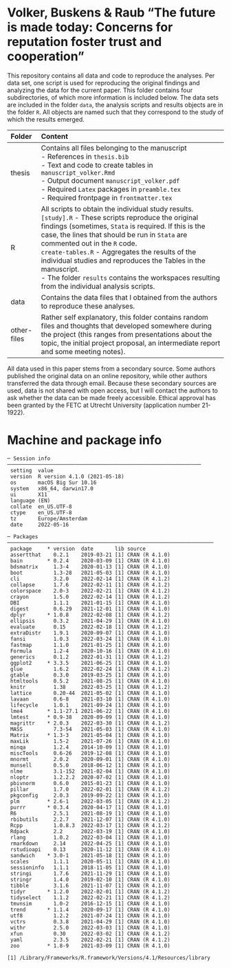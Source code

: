 # Volker, Buskens & Raub “The future is made today: Concerns for reputation foster trust and cooperation”

This repository contains all data and code to reproduce the analyses.
Per data set, one script is used for reproducing the original findings
and analyzing the data for the current paper. This folder contains four
subdirectories, of which more information is included below. The data
sets are included in the folder `data`, the analysis scripts and results
objects are in the folder `R`. All objects are named such that they
correspond to the study of which the results emerged.

| Folder      | Content                                                                                                                                                                                                                                                                                                                                                                                                                                                                          |
|:------------|:---------------------------------------------------------------------------------------------------------------------------------------------------------------------------------------------------------------------------------------------------------------------------------------------------------------------------------------------------------------------------------------------------------------------------------------------------------------------------------|
| thesis      | Contains all files belonging to the manuscript <br> - References in `thesis.bib` <br> - Text and code to create tables in `manuscript_volker.Rmd` <br> - Output document `manuscript_volker.pdf` <br> - Required `Latex` packages in `preamble.tex` <br> - Required frontpage in `frontmatter.tex`                                                                                                                                                                               |
| R           | All scripts to obtain the individual study results. <br> `[study].R` - These scripts reproduce the original findings (sometimes, `Stata` is required. If this is the case, the lines that should be run in `Stata` are commented out in the `R` code. <br> `create-tables.R` - Aggregates the results of the individual studies and reproduces the Tables in the manuscript. <br> - The folder `results` contains the workspaces resulting from the individual analysis scripts. |
| data        | Contains the data files that I obtained from the authors to reproduce these analyses.                                                                                                                                                                                                                                                                                                                                                                                            |
| other-files | Rather self explanatory, this folder contains random files and thoughts that developed somewhere during the project (this ranges from presentations about the topic, the initial project proposal, an intermediate report and some meeting notes).                                                                                                                                                                                                                               |

All data used in this paper stems from a secondary source. Some authors
published the original data on an online repository, while other authors
transferred the data through email. Because these secondary sources are
used, data is not shared with open access, but I will contact the
authors to ask whether the data can be made freely accessible. Ethical
approval has been granted by the FETC at Utrecht University (application
number 21-1922).

# Machine and package info

    ─ Session info ───────────────────────────────────────────────────────────────
     setting  value                       
     version  R version 4.1.0 (2021-05-18)
     os       macOS Big Sur 10.16         
     system   x86_64, darwin17.0          
     ui       X11                         
     language (EN)                        
     collate  en_US.UTF-8                 
     ctype    en_US.UTF-8                 
     tz       Europe/Amsterdam            
     date     2022-05-16                  

    ─ Packages ───────────────────────────────────────────────────────────────────
     package     * version  date       lib source        
     assertthat    0.2.1    2019-03-21 [1] CRAN (R 4.1.0)
     bain        * 0.2.4    2020-03-09 [1] CRAN (R 4.1.0)
     bdsmatrix     1.3-4    2020-01-13 [1] CRAN (R 4.1.0)
     boot          1.3-28   2021-05-03 [1] CRAN (R 4.1.0)
     cli           3.2.0    2022-02-14 [1] CRAN (R 4.1.2)
     collapse      1.7.6    2022-02-11 [1] CRAN (R 4.1.2)
     colorspace    2.0-3    2022-02-21 [1] CRAN (R 4.1.2)
     crayon        1.5.0    2022-02-14 [1] CRAN (R 4.1.2)
     DBI           1.1.1    2021-01-15 [1] CRAN (R 4.1.0)
     digest        0.6.29   2021-12-01 [1] CRAN (R 4.1.0)
     dplyr       * 1.0.8    2022-02-08 [1] CRAN (R 4.1.2)
     ellipsis      0.3.2    2021-04-29 [1] CRAN (R 4.1.0)
     evaluate      0.15     2022-02-18 [1] CRAN (R 4.1.2)
     extraDistr    1.9.1    2020-09-07 [1] CRAN (R 4.1.0)
     fansi         1.0.3    2022-03-24 [1] CRAN (R 4.1.0)
     fastmap       1.1.0    2021-01-25 [1] CRAN (R 4.1.0)
     Formula       1.2-4    2020-10-16 [1] CRAN (R 4.1.0)
     generics      0.1.2    2022-01-31 [1] CRAN (R 4.1.2)
     ggplot2     * 3.3.5    2021-06-25 [1] CRAN (R 4.1.0)
     glue          1.6.2    2022-02-24 [1] CRAN (R 4.1.2)
     gtable        0.3.0    2019-03-25 [1] CRAN (R 4.1.0)
     htmltools     0.5.2    2021-08-25 [1] CRAN (R 4.1.0)
     knitr         1.38     2022-03-25 [1] CRAN (R 4.1.2)
     lattice       0.20-44  2021-05-02 [1] CRAN (R 4.1.0)
     lavaan        0.6-8    2021-03-10 [1] CRAN (R 4.1.0)
     lifecycle     1.0.1    2021-09-24 [1] CRAN (R 4.1.0)
     lme4        * 1.1-27.1 2021-06-22 [1] CRAN (R 4.1.0)
     lmtest      * 0.9-38   2020-09-09 [1] CRAN (R 4.1.0)
     magrittr    * 2.0.3    2022-03-30 [1] CRAN (R 4.1.2)
     MASS          7.3-54   2021-05-03 [1] CRAN (R 4.1.0)
     Matrix      * 1.3-3    2021-05-04 [1] CRAN (R 4.1.0)
     maxLik        1.5-2    2021-07-26 [1] CRAN (R 4.1.0)
     minqa         1.2.4    2014-10-09 [1] CRAN (R 4.1.0)
     miscTools     0.6-26   2019-12-08 [1] CRAN (R 4.1.0)
     mnormt        2.0.2    2020-09-01 [1] CRAN (R 4.1.0)
     munsell       0.5.0    2018-06-12 [1] CRAN (R 4.1.0)
     nlme          3.1-152  2021-02-04 [1] CRAN (R 4.1.0)
     nloptr        1.2.2.2  2020-07-02 [1] CRAN (R 4.1.0)
     pbivnorm      0.6.0    2015-01-23 [1] CRAN (R 4.1.0)
     pillar        1.7.0    2022-02-01 [1] CRAN (R 4.1.2)
     pkgconfig     2.0.3    2019-09-22 [1] CRAN (R 4.1.0)
     plm         * 2.6-1    2022-03-05 [1] CRAN (R 4.1.2)
     purrr       * 0.3.4    2020-04-17 [1] CRAN (R 4.1.0)
     R6            2.5.1    2021-08-19 [1] CRAN (R 4.1.0)
     rbibutils     2.2.7    2021-12-07 [1] CRAN (R 4.1.0)
     Rcpp          1.0.8.3  2022-03-17 [1] CRAN (R 4.1.2)
     Rdpack        2.2      2022-03-19 [1] CRAN (R 4.1.0)
     rlang         1.0.2    2022-03-04 [1] CRAN (R 4.1.0)
     rmarkdown     2.14     2022-04-25 [1] CRAN (R 4.1.0)
     rstudioapi    0.13     2020-11-12 [1] CRAN (R 4.1.0)
     sandwich    * 3.0-1    2021-05-18 [1] CRAN (R 4.1.0)
     scales        1.1.1    2020-05-11 [1] CRAN (R 4.1.0)
     sessioninfo   1.1.1    2018-11-05 [1] CRAN (R 4.1.0)
     stringi       1.7.6    2021-11-29 [1] CRAN (R 4.1.0)
     stringr       1.4.0    2019-02-10 [1] CRAN (R 4.1.0)
     tibble        3.1.6    2021-11-07 [1] CRAN (R 4.1.0)
     tidyr       * 1.2.0    2022-02-01 [1] CRAN (R 4.1.2)
     tidyselect    1.1.2    2022-02-21 [1] CRAN (R 4.1.2)
     tmvnsim       1.0-2    2016-12-15 [1] CRAN (R 4.1.0)
     trend       * 1.1.4    2020-09-17 [1] CRAN (R 4.1.0)
     utf8          1.2.2    2021-07-24 [1] CRAN (R 4.1.0)
     vctrs         0.3.8    2021-04-29 [1] CRAN (R 4.1.0)
     withr         2.5.0    2022-03-03 [1] CRAN (R 4.1.0)
     xfun          0.30     2022-03-02 [1] CRAN (R 4.1.2)
     yaml          2.3.5    2022-02-21 [1] CRAN (R 4.1.2)
     zoo         * 1.8-9    2021-03-09 [1] CRAN (R 4.1.0)

    [1] /Library/Frameworks/R.framework/Versions/4.1/Resources/library
